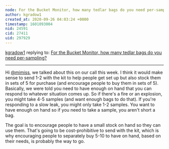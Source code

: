 ```yaml
---
node: For the Bucket Monitor, how many tedlar bags do you need per-sampling?
author: kgradow1
created_at: 2020-09-26 04:03:24 +0000
timestamp: 1601093004
nid: 24591
cid: 27411
uid: 297929
---
```




[kgradow1](../profile/kgradow1) replying to: [For the Bucket Monitor, how many tedlar bags do you need per-sampling?](../notes/mimiss/09-16-2020/for-the-bucket-monitor-how-many-tedlar-bags-do-you-need-per-sampling)

----
Hi [@mimiss](/profile/mimiss), we talked about this on our call this week.  I think it would make sense to send 1-2 with the kit to help people get set up but also stock them in sets of 5 for purchase (and encourage people to buy them in sets of 5).   Basically, we were told you need  to have enough on hand that you can respond to whatever situation comes up.  So if there's a fire or an explosion, you might take 4-5 samples (and want enough bags to do that).  If you're responding to a slow leak, you might only take 1-2 samples.  You want to have enough on hand so if you need to take a sample, you aren't short a bag. 

The goal is to encourage people to have a small stock on hand so they can use them.  That's going to be cost-prohibitive to send with the kit, which is why encouraging people to separately buy 5-10 to have on hand, based on their needs, is probably the way to go. 
